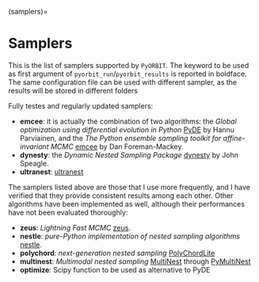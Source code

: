 (samplers)=

# Samplers

This is the list of samplers supported by `PyORBIT`.
The keyword to be used as first argument of `pyorbit_run`/`pyorbit_results` is reported in boldface.
The same configuration file can be used with different sampler, as the results will be stored in different folders

Fully testes and regularly updated samplers:

- **emcee**: it is actually the combination of two algorithms: the *Global optimization using differential evolution in Python* [PyDE](https://github.com/hpparvi/PyDE) by Hannu Parviainen, and the *The Python ensemble sampling toolkit for affine-invariant MCMC* [emcee](https://emcee.readthedocs.io/en/stable/) by Dan Foreman-Mackey.
- **dynesty**: the *Dynamic Nested Sampling Package* [dynesty](https://dynesty.readthedocs.io/en/stable/) by John Speagle.
- **ultranest**: [ultranest](https://johannesbuchner.github.io/UltraNest/index.html)

The samplers listed above are those that I use more frequently, and I have verified that they provide consistent results among each other. Other algorithms have been implemented as well, although their performances have not been evaluated thoroughly:

- **zeus**: *Lightning Fast MCMC* [zeus](https://zeus-mcmc.readthedocs.io/en/latest/).
- **nestle**: *pure-Python implementation of nested sampling algorithms* [nestle](http://kylebarbary.com/nestle/).
- **polychord**: *next-generation nested sampling* [PolyChordLite](https://github.com/PolyChord/PolyChordLite)
- **multinest**: *Multimodal nested sampling* [MultiNest](https://github.com/farhanferoz/MultiNest) through [PyMultiNest](https://johannesbuchner.github.io/PyMultiNest/)
- **optimize**: Scipy function to be used as alternative to PyDE